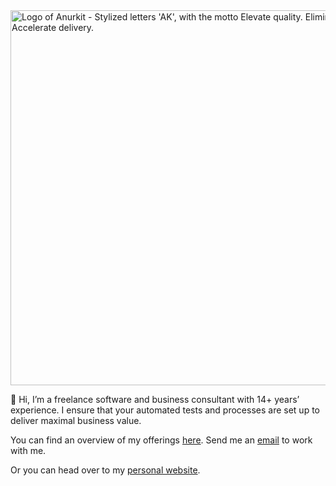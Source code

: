 <img src="https://github.com/user-attachments/assets/4a5c43cd-bed1-4a55-b457-129bc4cc9a59" alt="Logo of Anurkit - Stylized letters 'AK', with the motto Elevate quality. Eliminate waste. Accelerate delivery." style="width: 600px; display: block; margin: 0 auto;"/>

👋 Hi, I’m a freelance software and business consultant with 14+ years’ experience. I ensure that your automated tests and processes are set up to deliver maximal business value.

You can find an overview of my offerings [here](https://anukrit.de). Send me an [email](mailto:ak@anukrit.de) to work with me. 

Or you can head over to my [personal website](https://anupam.de/about).  
